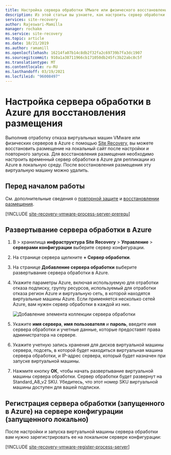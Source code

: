 ```yaml
---
title: Настройка сервера обработки VMware или физического восстановления размещения в Azure Site Recovery
description: Из этой статьи вы узнаете, как настроить сервер обработки в Azure для восстановления размещения виртуальных машин Azure в VMware.
services: site-recovery
author: Rajeswari-Mamilla
manager: rochakm
ms.service: site-recovery
ms.topic: article
ms.date: 10/21/2019
ms.author: ramamill
ms.openlocfilehash: 16214fa07b14c8db2f32fa2c69739b7fa3dc1907
ms.sourcegitcommit: 910a1a38711966cb171050db245fc3b22abc8c5f
ms.translationtype: MT
ms.contentlocale: ru-RU
ms.lasthandoff: 03/19/2021
ms.locfileid: "96008497"
---
```

# <a name="set-up-a-process-server-in-azure-for-failback"></a>Настройка сервера обработки в Azure для восстановления размещения

Выполнив отработку отказа виртуальных машин VMware или физических серверов в Azure с помощью [Site Recovery](site-recovery-overview.md), вы можете восстановить размещение на локальный сайт после настройки и повторного запуска. Для восстановления размещения необходимо настроить временный сервер обработки в Azure для репликации из Azure в локальную среду. После восстановления размещения эту виртуальную машину можно удалить.

## <a name="before-you-start"></a>Перед началом работы

См. дополнительные сведения о [повторной защите](vmware-azure-reprotect.md) и [восстановлении размещения](vmware-azure-failback.md).

[!INCLUDE [site-recovery-vmware-process-server-prerequ](../../includes/site-recovery-vmware-azure-process-server-prereq.md)]


## <a name="deploy-a-process-server-in-azure"></a>Развертывание сервера обработки в Azure

1. В > хранилища **инфраструктура Site Recovery** >  **Управление**  >  **серверами конфигурации** выберите сервер конфигурации.
2. На странице сервера щелкните **+ Сервер обработки**.
3. На странице **Добавление сервера обработки** выберите развертывание сервера обработки в Azure.
4. Укажите параметры Azure, включая используемую для отработки отказа подписку, группу ресурсов, используемый для отработки отказа регион Azure и виртуальную сеть, в которой находятся виртуальные машины Azure. Если применяется несколько сетей Azure, вам нужен сервер обработки в каждой из них.

   ![Добавление элемента коллекции сервера обработки](./media/vmware-azure-set-up-process-server-azure/add-ps-page-1.png)

4. Укажите **имя сервера**, **имя пользователя** и **пароль**, введите имя сервера обработки и учетные данные, которые предоставят права администратора на сервере.
5. Укажите учетную запись хранения для дисков виртуальной машины сервера, подсеть, в которой будет находиться виртуальная машина сервера обработки, и IP-адрес сервера, который будет назначен при запуске виртуальной машины.
6. Нажмите кнопку **ОК**, чтобы начать развертывание виртуальной машины сервера обработки. Сервер обработки будет развернут на Standard_A8_v2 SKU. Убедитесь, что этот номер SKU виртуальной машины доступен для вашей подписки.

>

## <a name="registering-the-process-server-running-in-azure-to-a-configuration-server-running-on-premises"></a>Регистрация сервера обработки (запущенного в Azure) на сервере конфигурации (запущенного локально)

После настройки и запуска виртуальной машины сервера обработки вам нужно зарегистрировать ее на локальном сервере конфигурации:

[!INCLUDE [site-recovery-vmware-register-process-server](../../includes/site-recovery-vmware-register-process-server.md)]


